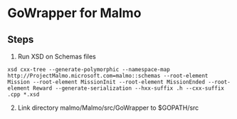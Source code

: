 # GoWrapper for Malmo

## Steps

1. Run XSD on Schemas files

```
xsd cxx-tree --generate-polymorphic --namespace-map http://ProjectMalmo.microsoft.com=malmo::schemas --root-element Mission --root-element MissionInit --root-element MissionEnded --root-element Reward --generate-serialization --hxx-suffix .h --cxx-suffix .cpp *.xsd
```

2. Link directory malmo/Malmo/src/GoWrapper to $GOPATH/src
